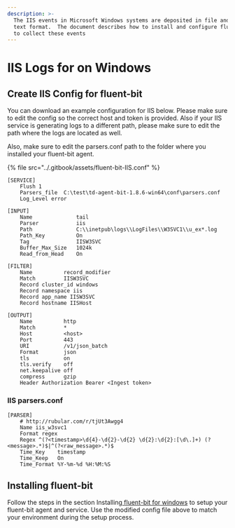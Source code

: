 ```yaml
---
description: >-
  The IIS events in Microsoft Windows systems are deposited in file and ASCII
  text format.  The document describes how to install and configure fluent-bit
  to collect these events
---
```


# IIS Logs for on Windows

## Create IIS Config for fluent-bit

You can download an example configuration for IIS below. Please make sure to edit the config so the correct host and token is provided. Also if your IIS service is generating logs to a different path, please make sure to edit the path where the logs are located as well.

Also, make sure to edit the parsers.conf path to the folder where you installed your fluent-bit agent.

{% file src="../.gitbook/assets/fluent-bit-IIS.conf" %}

```
[SERVICE]
    Flush 1
    Parsers_file  C:\test\td-agent-bit-1.8.6-win64\conf\parsers.conf
    Log_Level error

[INPUT]
    Name              tail
    Parser            iis
    Path              C:\\inetpub\logs\\LogFiles\\W3SVC1\\u_ex*.log
    Path_Key          On
    Tag               IISW3SVC
    Buffer_Max_Size   1024k
    Read_from_Head    On

[FILTER]
    Name          record_modifier
    Match         IISW3SVC
    Record cluster_id windows
    Record namespace iis
    Record app_name IISW3SVC
    Record hostname IISHost

[OUTPUT]
    Name          http
    Match         *
    Host          <host>
    Port          443
    URI           /v1/json_batch
    Format        json
    tls           on
    tls.verify    off
    net.keepalive off
    compress      gzip
    Header Authorization Bearer <Ingest token>
```

### IIS parsers.conf

```
[PARSER]
    # http://rubular.com/r/tjUt3Awgg4
    Name iis_w3svc1
    Format regex
    Regex ^(?<timestamp>\d{4}-\d{2}-\d{2} \d{2}:\d{2}:[\d\.]+) (?<message>.*)$|^(?<raw_message>.*)$
    Time_Key    timestamp
    Time_Keep   On
    Time_Format %Y-%m-%d %H:%M:%S
```

## Installing fluent-bit

Follow the steps in the section Installing[ fluent-bit for windows](https://docs.logiq.ai/integrations/fluent-bit#fluent-bit-for-windows) to setup your fluent-bit agent and service. Use the modified config file above to match your environment during the setup process.
